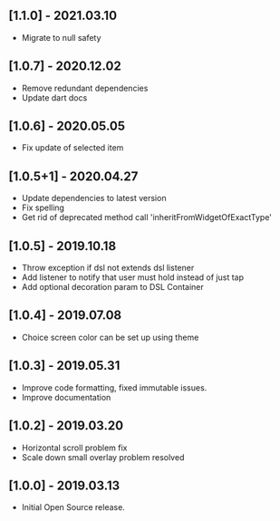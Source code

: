 ## [1.1.0] - 2021.03.10

* Migrate to null safety

## [1.0.7] - 2020.12.02

* Remove redundant dependencies
* Update dart docs

## [1.0.6] - 2020.05.05

* Fix update of selected item

## [1.0.5+1] - 2020.04.27

* Update dependencies to latest version
* Fix spelling
* Get rid of deprecated method call 'inheritFromWidgetOfExactType'

## [1.0.5] - 2019.10.18

* Throw exception if dsl not extends dsl listener
* Add listener to notify that user must hold instead of just tap
* Add optional decoration param to DSL Container

## [1.0.4] - 2019.07.08

* Choice screen color can be set up using theme

## [1.0.3] - 2019.05.31

* Improve code formatting, fixed immutable issues.
* Improve documentation

## [1.0.2] - 2019.03.20

* Horizontal scroll problem fix
* Scale down small overlay problem resolved

## [1.0.0] - 2019.03.13

* Initial Open Source release.